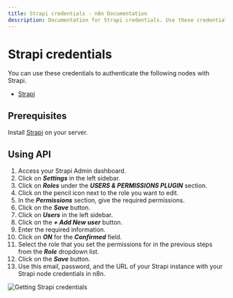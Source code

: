 ```yaml
---
title: Strapi credentials - n8n Documentation
description: Documentation for Strapi credentials. Use these credentials to authenticate Strapi in n8n, a workflow automation platform.
---
```


# Strapi credentials

You can use these credentials to authenticate the following nodes with Strapi.

- [Strapi](/integrations/builtin/app-nodes/n8n-nodes-base.strapi/)

## Prerequisites

Install [Strapi](https://strapi.io/documentation/v3.x/getting-started/installation.html) on your server.

## Using API

1. Access your Strapi Admin dashboard.
2. Click on ***Settings*** in the left sidebar.
3. Click on ***Roles*** under the ***USERS & PERMISSIONS PLUGIN*** section.
4. Click on the pencil icon next to the role you want to edit.
5. In the ***Permissions*** section, give the required permissions.
6. Click on the ***Save*** button.
7. Click on ***Users*** in the left sidebar.
8. Click on the ***+ Add New user*** button.
9. Enter the required information.
10. Click on ***ON*** for the ***Confirmed*** field.
11. Select the role that you set the permissions for in the previous steps from the ***Role*** dropdown list.
12. Click on the ***Save*** button.
13. Use this email, password, and the URL of your Strapi instance with your Strapi node credentials in n8n.

![Getting Strapi credentials](/_images/integrations/builtin/credentials/strapi/using-api.gif)

